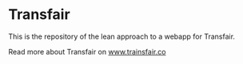 Transfair
=========

This is the repository of the lean approach to a webapp for Transfair.

Read more about Transfair on www.trainsfair.co